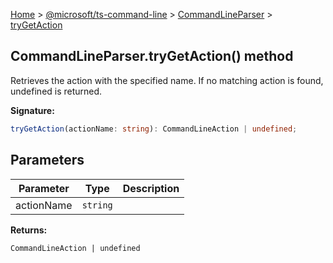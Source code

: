 [Home](./index) &gt; [@microsoft/ts-command-line](./ts-command-line.md) &gt; [CommandLineParser](./ts-command-line.commandlineparser.md) &gt; [tryGetAction](./ts-command-line.commandlineparser.trygetaction.md)

## CommandLineParser.tryGetAction() method

Retrieves the action with the specified name. If no matching action is found, undefined is returned.

<b>Signature:</b>

```typescript
tryGetAction(actionName: string): CommandLineAction | undefined;
```

## Parameters

|  Parameter | Type | Description |
|  --- | --- | --- |
|  actionName | `string` |  |

<b>Returns:</b>

`CommandLineAction | undefined`

